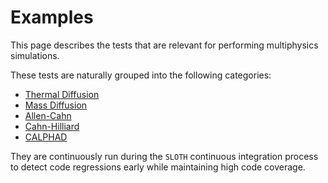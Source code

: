 
# Examples

This page describes the tests that are relevant for performing multiphysics simulations. 

These tests are naturally grouped into the following categories:

- [Thermal Diffusion](ThermalDiffusion/index.md) 
- [Mass Diffusion](MassDiffusion/index.md)
- [Allen-Cahn](AllenCahn/index.md)
- [Cahn-Hilliard](CahnHilliard/index.md) 
- [CALPHAD](Calphad/index.md)


They are continuously run during the `SLOTH` continuous integration process to detect code regressions early while maintaining high code coverage.